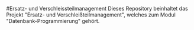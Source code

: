 #Ersatz- und Verschleissteilmanagement 
Dieses Repository beinhaltet das Projekt "Ersatz- und Verschleißteilmanagement", welches zum Modul "Datenbank-Programmierung" gehört.
